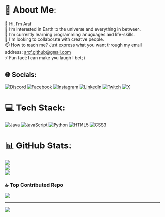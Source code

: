 # 💫 About Me:
👋 Hi, I’m Araf<br>👀 I’m interested in Earth to the universe and everything in between.<br>🌱 I’m currently learning programming lanuguages and life-skills.<br>💞️ I'm looking to collaborate with creative people.<br>📫 How to reach me? Just express what you want through my email address: arxf.github@gmail.com<br>⚡ Fun fact: I can make you laugh I bet ;)


## 🌐 Socials:
[![Discord](https://img.shields.io/badge/Discord-%237289DA.svg?logo=discord&logoColor=white)](https://discord.gg/pa1nnnnnn) [![Facebook](https://img.shields.io/badge/Facebook-%231877F2.svg?logo=Facebook&logoColor=white)](https://facebook.com/Hackerofthecity) [![Instagram](https://img.shields.io/badge/Instagram-%23E4405F.svg?logo=Instagram&logoColor=white)](https://instagram.com/supercal1fragilist1c) [![LinkedIn](https://img.shields.io/badge/LinkedIn-%230077B5.svg?logo=linkedin&logoColor=white)](https://linkedin.com/in/www.linkedin.com/in/siratul-araf-ahammed-a36897246) [![Twitch](https://img.shields.io/badge/Twitch-%239146FF.svg?logo=Twitch&logoColor=white)](https://twitch.tv/pa1n_1n_my_ve1n) [![X](https://img.shields.io/badge/X-black.svg?logo=X&logoColor=white)](https://x.com/@PainSpitttSauce) 

# 💻 Tech Stack:
![Java](https://img.shields.io/badge/java-%23ED8B00.svg?style=for-the-badge&logo=openjdk&logoColor=white) ![JavaScript](https://img.shields.io/badge/javascript-%23323330.svg?style=for-the-badge&logo=javascript&logoColor=%23F7DF1E) ![Python](https://img.shields.io/badge/python-3670A0?style=for-the-badge&logo=python&logoColor=ffdd54) ![HTML5](https://img.shields.io/badge/html5-%23E34F26.svg?style=for-the-badge&logo=html5&logoColor=white) ![CSS3](https://img.shields.io/badge/css3-%231572B6.svg?style=for-the-badge&logo=css3&logoColor=white)
# 📊 GitHub Stats:
![](https://github-readme-stats.vercel.app/api?username=Arx-F&theme=tokyonight&hide_border=false&include_all_commits=true&count_private=false)<br/>
![](https://github-readme-streak-stats.herokuapp.com/?user=Arx-F&theme=tokyonight&hide_border=false)<br/>
![](https://github-readme-stats.vercel.app/api/top-langs/?username=Arx-F&theme=tokyonight&hide_border=false&include_all_commits=true&count_private=false&layout=compact)

### 🔝 Top Contributed Repo
![](https://github-contributor-stats.vercel.app/api?username=Arx-F&limit=5&theme=tokyonight&combine_all_yearly_contributions=true)

---
[![](https://visitcount.itsvg.in/api?id=Arx-F&icon=4&color=9)](https://visitcount.itsvg.in)
